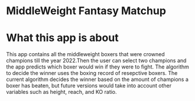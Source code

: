 <h1>MiddleWeight Fantasy Matchup</h1>

<h1>What this app is about</h1>
<p>This app contains all the middleweight boxers that were crowned champions till the year 2022.Then the user can select two champions and the app predicts which boxer would win if they were to fight. The algorithm to decide the winner uses the boxing record of resepctive boxers. The current algorithm decides the winner based on the amount of champions a boxer has beaten, but future versions would take into account other variables such as height, reach, and KO ratio.</p>
